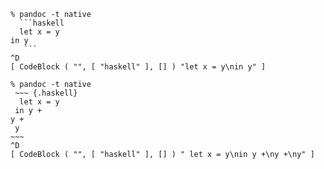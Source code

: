 `````
% pandoc -t native
  ```haskell
  let x = y
in y
   ```
^D
[ CodeBlock ( "", [ "haskell" ], [] ) "let x = y\nin y" ]
`````
`````
% pandoc -t native
 ~~~ {.haskell}
  let x = y
 in y +
y +
 y
~~~
^D
[ CodeBlock ( "", [ "haskell" ], [] ) " let x = y\nin y +\ny +\ny" ]
`````
